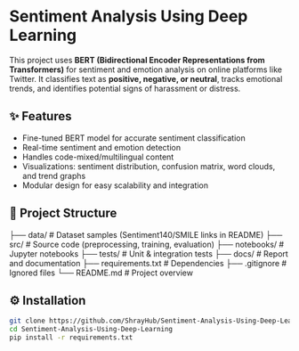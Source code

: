 # Sentiment Analysis Using Deep Learning

This project uses **BERT (Bidirectional Encoder Representations from Transformers)** for sentiment and emotion analysis on online platforms like Twitter. It classifies text as **positive, negative, or neutral**, tracks emotional trends, and identifies potential signs of harassment or distress.


## ✨ Features
- Fine-tuned BERT model for accurate sentiment classification  
- Real-time sentiment and emotion detection  
- Handles code-mixed/multilingual content  
- Visualizations: sentiment distribution, confusion matrix, word clouds, and trend graphs  
- Modular design for easy scalability and integration  


## 📂 Project Structure
├── data/ # Dataset samples (Sentiment140/SMILE links in README)
├── src/ # Source code (preprocessing, training, evaluation)
├── notebooks/ # Jupyter notebooks
├── tests/ # Unit & integration tests
├── docs/ # Report and documentation
├── requirements.txt # Dependencies
├── .gitignore # Ignored files
└── README.md # Project overview


## ⚙️ Installation
```bash
git clone https://github.com/ShrayHub/Sentiment-Analysis-Using-Deep-Learning
cd Sentiment-Analysis-Using-Deep-Learning
pip install -r requirements.txt
